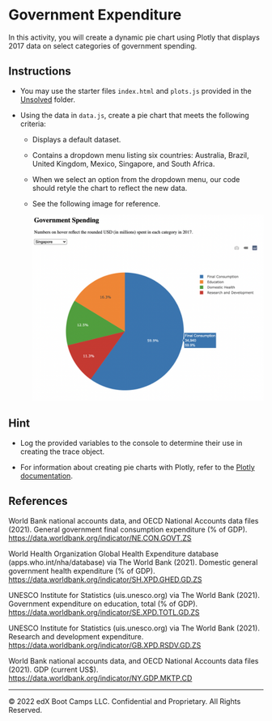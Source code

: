 # Government Expenditure

In this activity, you will create a dynamic pie chart using Plotly that displays 2017 data on select categories of government spending.

## Instructions

* You may use the starter files `index.html` and `plots.js` provided in the [Unsolved](Unsolved) folder.

* Using the data in `data.js`, create a pie chart that meets the following criteria:

  * Displays a default dataset.

  * Contains a dropdown menu listing six countries: Australia, Brazil, United Kingdom, Mexico, Singapore, and South Africa.

  * When we select an option from the dropdown menu, our code should retyle the chart to reflect the new data.

  * See the following image for reference.

    ![Images/pie01.png](Images/pie01.png)

## Hint

* Log the provided variables to the console to determine their use in creating the trace object.

* For information about creating pie charts with Plotly, refer to the [Plotly documentation](https://plotly.com/javascript/pie-charts/).

## References

World Bank national accounts data, and OECD National Accounts data files (2021). General government final consumption expenditure (% of GDP). https://data.worldbank.org/indicator/NE.CON.GOVT.ZS

World Health Organization Global Health Expenditure database (apps.who.int/nha/database) via The World Bank (2021). Domestic general government health expenditure (% of GDP). https://data.worldbank.org/indicator/SH.XPD.GHED.GD.ZS

UNESCO Institute for Statistics (uis.unesco.org) via The World Bank (2021). Government expenditure on education, total (% of GDP). https://data.worldbank.org/indicator/SE.XPD.TOTL.GD.ZS

UNESCO Institute for Statistics (uis.unesco.org) via The World Bank (2021). Research and development expenditure. https://data.worldbank.org/indicator/GB.XPD.RSDV.GD.ZS

World Bank national accounts data, and OECD National Accounts data files (2021). GDP (current US$). https://data.worldbank.org/indicator/NY.GDP.MKTP.CD


---

© 2022 edX Boot Camps LLC. Confidential and Proprietary. All Rights Reserved.
